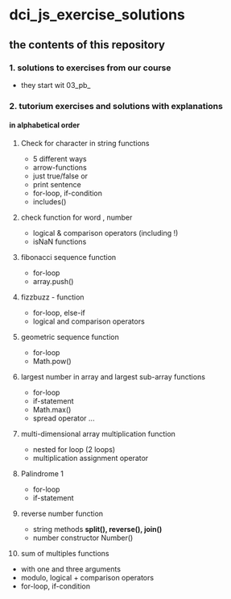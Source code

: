 # dci_js_exercise_solutions

## the contents of this repository

### 1. solutions to exercises from our course 

- they start wit 03_pb_ 

### 2. tutorium exercises and solutions with explanations 

#### in alphabetical order 

1. Check for character in string functions
   - 5 different ways
   - arrow-functions
   - just true/false or
   - print sentence
   - for-loop, if-condition
   - includes()

2. check function for word , number
   - logical & comparison operators (including !)
   - isNaN functions

3. fibonacci sequence function
   - for-loop
   - array.push()

4. fizzbuzz - function
   - for-loop, else-if
   - logical and comparison operators   

5. geometric sequence function 
   - for-loop 
   - Math.pow()

6. largest number in array and
   largest sub-array functions
   - for-loop   
   - if-statement
   - Math.max()
   - spread operator ...


7. multi-dimensional array multiplication function
   - nested for loop (2 loops)
   - multiplication assignment operator

8. Palindrome 1
   - for-loop   
   - if-statement

9. reverse number function
   - string methods
     **split(), reverse(), join()**
   - number constructor
     Number()   

10. sum of multiples functions
   - with one and three arguments
   - modulo, logical + comparison operators
   - for-loop, if-condition       
 
